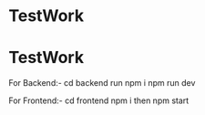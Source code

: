 # TestWork

# TestWork
For Backend:-
cd backend
run npm i 
npm run dev

For Frontend:-
cd frontend 
npm i
then npm start

